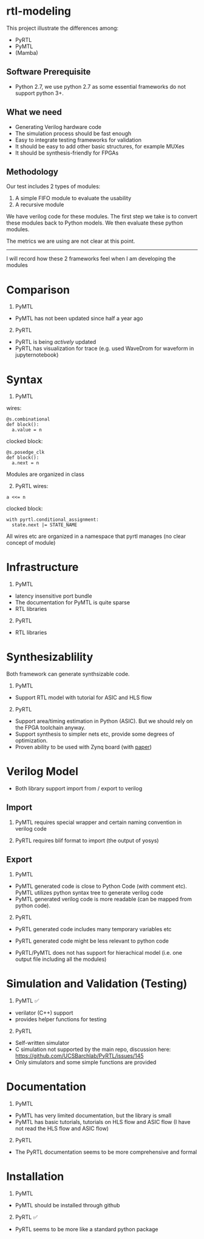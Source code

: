 # rtl-modeling
This project illustrate the differences among:
- PyRTL 
- PyMTL
- (Mamba)

## Software Prerequisite

- Python 2.7, we use python 2.7 as some essential frameworks do not support python 3+.

## What we need

- Generating Verilog hardware code 
- The simulation process should be fast enough
- Easy to integrate testing frameworks for validation
- It should be easy to add other basic structures, for example MUXes
- It should be synthesis-friendly for FPGAs

## Methodology

Our test includes 2 types of modules:
1. A simple FIFO module to evaluate the usability
2. A recursive module

We have verilog code for these modules. 
The first step we take is to convert these modules back to Python models.
We then evaluate these python modules.

The metrics we are using are not clear at this point.

---

I will record how these 2 frameworks feel when I am developing the modules

# Comparison
1. PyMTL
- PyMTL has not been updated since half a year ago

2. PyRTL
- PyRTL is being _actively_ updated
- PyRTL has visualization for trace (e.g. used WaveDrom for waveform in jupyternotebook)


# Syntax
1. PyMTL

wires:

```
@s.combinational
def block():
  a.value = n
```

clocked block:
```
@s.posedge_clk
def block():
  a.next = n
```

Modules are organized in class

2. PyRTL
wires:

```
a <<= n
```

clocked block:

```
with pyrtl.conditional_assignment:
  state.next |= STATE_NAME
```

All wires etc are organized in a namespace that pyrtl manages (no clear concept of module)

# Infrastructure
1. PyMTL 
- latency insensitive port bundle
- The documentation for PyMTL is quite sparse
- RTL libraries

2. PyRTL
- RTL libraries

# Synthesizablility
Both framework can generate synthsizable code.

1. PyMTL
- Support RTL model with tutorial for ASIC and HLS flow

2. PyRTL
- Support area/timing estimation in Python (ASIC). But we should rely on the FPGA toolchain anyway.
- Support synthesis to simpler nets etc, provide some degrees of optimization.
- Proven ability to be used with Zynq board (with [paper](https://www.cs.ucsb.edu/~sherwood/pubs/FPL-17-pyrtl.pdf))

# Verilog Model
- Both library support import from / export to verilog

## Import
1. PyMTL requires special wrapper and certain naming convention in verilog code

2. PyRTL requires blif format to import (the output of yosys)

## Export
1. PyMTL
- PyMTL generated code is close to Python Code (with comment etc). PyMTL utilizes python syntax tree to generate verilog code
- PyMTL generated verilog code is more readable (can be mapped from python code).

2. PyRTL
- PyRTL generated code includes many temporary variables etc
- PyRTL generated code might be less relevant to python code

- PyRTL/PyMTL does not has support for hierachical model (i.e. one output file including all the modules)

# Simulation and Validation (Testing)
1. PyMTL ✅
- verilator (C++) support
- provides helper functions for testing

2. PyRTL
- Self-written simulator
- C simulation not supported by the main repo, discussion here: https://github.com/UCSBarchlab/PyRTL/issues/145
- Only simulators and some simple functions are provided

# Documentation
1. PyMTL
- PyMTL has very limited documentation, but the library is small
- PyMTL has basic tutorials, tutorials on HLS flow and ASIC flow (I have not read the HLS flow and ASIC flow)

2. PyRTL 
- The PyRTL documentation seems to be more comprehensive and formal

# Installation
1. PyMTL
- PyMTL should be installed through github

2. PyRTL ✅
- PyRTL seems to be more like a standard python package

